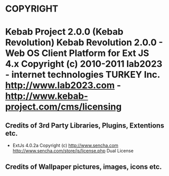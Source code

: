COPYRIGHT
================================================================================
Kebab Project 2.0.0 (Kebab Revolution)
Kebab Revolution 2.0.0 - Web OS Client Platform for Ext JS 4.x
    Copyright (c) 2010-2011 lab2023 - internet technologies TURKEY Inc.
    http://www.lab2023.com - http://www.kebab-project.com/cms/licensing
================================================================================

Credits of 3rd Party Libraries, Plugins, Extentions etc.
--------------------------------------------------------------------------------

- ExtJs 4.0.2a
    Copyright (c) http://www.sencha.com
    http://www.sencha.com/store/js/license.php Dual License

Credits of Wallpaper pictures, images, icons etc.
--------------------------------------------------------------------------------
